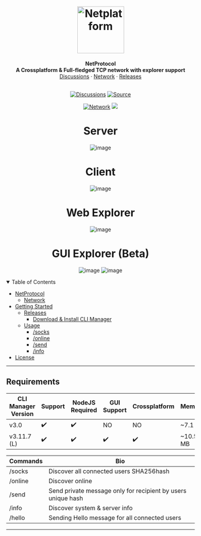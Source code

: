 <h1 align="center">
  <a href="https://github.com/dec0dOS/amazing-github-template">
    <img src="https://cdn-icons-png.flaticon.com/512/2561/2561991.png" alt="Netplatform" width="125" height="125">
  </a>
</h1>

<div align="center">
  <b>NetProtocol</b>
  <br />
  <b>A Crossplatform & Full-fledged TCP network with explorer support</b>
  <br />
  <a href="https://github.com/ynwqmv/netprotocol/discussions/3">Discussions</a>
  ·
  <a href="https://github.com/ynwqmv/netprotocol/tree/master/NetProtocol%2B%2B/network">Network</a>
  ·
  <a href="https://github.com/ynwqmv/netprotocol/releases">Releases</a>
</div>

<div align="center">
<br />

[![Discussions](https://img.shields.io/github/license/dec0dOS/amazing-github-template.svg?style=flat-square)](https://github.com/ynwqmv/netprotocol/discussions/3)
[![Source](https://img.shields.io/badge/YouTube-@qmvcpp-blue.svg)](https://www.youtube.com/channel/UCTjy50H6WsJtW_7lXo2NW8g)

[![Network](https://img.shields.io/badge/Network-0x79C2-red.svg)](https://github.com/ynwqmv/netplatform/blob/master/NETWORK.md)
![](https://camo.githubusercontent.com/a080948f1963a87a71216a884b318e6d84825d4cb0be5b242b3153e5b096486c/68747470733a2f2f696d672e736869656c64732e696f2f62616467652f432b2b2d536f6c7574696f6e732d626c75652e7376673f7374796c653d666c6174266c6f676f3d63253242253242)
# Server
![image](https://user-images.githubusercontent.com/112755279/230722381-61ac4aa3-4865-4d73-9fc6-2c2f74492dc2.png)
# Client
![image](https://user-images.githubusercontent.com/112755279/230722468-e2191737-3bed-4894-98a8-d12bfb18d12e.png)
# Web Explorer
![image](https://user-images.githubusercontent.com/112755279/230722626-f228c735-0ff4-4714-9e0b-ca73c43ecbea.png)
# GUI Explorer (Beta)
![image](https://user-images.githubusercontent.com/112755279/230722702-c80846af-b170-4d5e-a0ae-8f2400fc9fe2.png)
![image](https://user-images.githubusercontent.com/112755279/230722711-6966c45a-90af-40da-9453-9613c669b402.png)


</div>
<details open="open">
<summary>Table of Contents</summary>

- [NetProtocol](https://github.com/ynwqmv/netplatform/blob/master/netplatform/Blockchain.h)
  - [Network](#built-with)
- [Getting Started](#getting-started)
  - [Releases](https://github.com/ynwqmv/netplatform/releases)
    - [Download & Install CLI Manager](https://github.com/ynwqmv/netplatform/releases)
  - [Usage](#usage)
    - [/socks]()
    - [/online]()
    - [/send]()
    - [/info]()
- [License](https://github.com/ynwqmv/netplatform/blob/master/LICENSE)
 

</details>

---


## Requirements
| CLI Manager Version | Support | NodeJS Required| GUI Support  | Crossplatform | Memory | Network Version |
|---------------------|---------|-----|--------|------|------|--------|
|      v3.0           |    ✔️  |  ✔️ |  NO|  NO |~7.1 MB |  0x76C2  |
|      v3.11.7 (L)      |    ✔️  | ✔️  | ✔️ | ✔️ |  ~10.5 MB | 0x79C2 |
 
 
 

| Commands | Bio |
|----------| ----|
| /socks   |  Discover all connected users SHA256hash    |
| /online  |  Discover online    |
| /send    |  Send private message only for recipient by users unique hash  |
| /info    |  Discover system & server info | 
| /hello   |  Sending Hello message for all connected users   |

____

